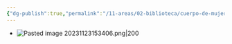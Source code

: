 ```yaml
---
{"dg-publish":true,"permalink":"/11-areas/02-biblioteca/cuerpo-de-mujer/","noteIcon":""}
---
```


- ![Pasted image 20231123153406.png|200](/img/user/11%20%C3%81reas%20%E2%9A%99/02%20Biblioteca/%F0%9F%92%BE%20Adjuntos/Pasted%20image%2020231123153406.png)